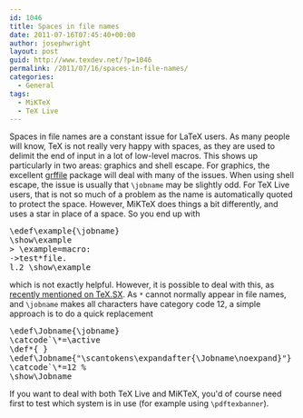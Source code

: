 ```yaml
---
id: 1046
title: Spaces in file names
date: 2011-07-16T07:45:40+00:00
author: josephwright
layout: post
guid: http://www.texdev.net/?p=1046
permalink: /2011/07/16/spaces-in-file-names/
categories:
  - General
tags:
  - MiKTeX
  - TeX Live
---
```

Spaces in file names are a constant issue for LaTeX users. As many people will know, TeX is not really very happy with spaces, as they are used to delimit the end of input in a lot of low-level macros. This shows up particularly in two areas: graphics and shell escape. For graphics, the excellent <a title="Extended file name support for graphics" href="http://ctan.org/pkg/grffle">grffile</a> package will deal with many of the issues. When using shell escape, the issue is usually that <code>\jobname</code> may be slightly odd. For TeX Live users, that is not so much of a problem as the name is automatically quoted to protect the space. However, MiKTeX does things a bit differently, and uses a star in place of a space. So you end up with
<pre>\edef\example{\jobname}
\show\example
&gt; \example=macro:
-&gt;test*file.
l.2 \show\example</pre>
which is not exactly helpful. However, it is possible to deal with this, as <a href="http://tex.stackexchange.com/q/14949/73">recently mentioned on TeX.SX</a>. As <code>*</code> cannot normally appear in file names, and <code>\jobname</code> makes all characters have category code 12, a simple approach is to do a quick replacement
<pre>
\edef\Jobname{\jobname}
\catcode`\*=\active
\def*{ }
\edef\Jobname{"\scantokens\expandafter{\Jobname\noexpand}"}
\catcode`\*=12 %
\show\Jobname
</pre>
If you want to deal with both TeX Live and MiKTeX, you'd of course need first to test which system is in use (for example using <code>\pdftexbanner</code>).